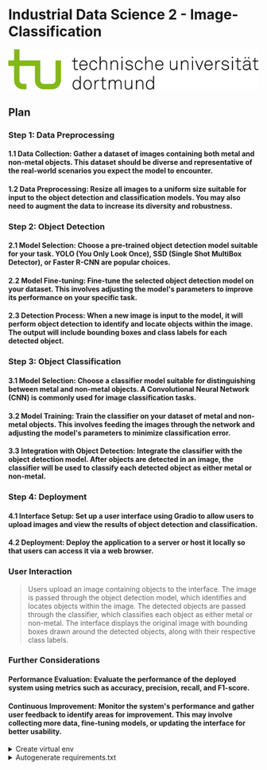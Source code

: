 # Industrial Data Science 2 - Image-Classification

<p align="center">
  <img src="https://github.com/r-a-j/IDS-Image-Classification/blob/main/assets/logo.svg" />
</p>

## Plan

### Step 1: Data Preprocessing
#### 1.1 Data Collection: Gather a dataset of images containing both metal and non-metal objects. This dataset should be diverse and representative of the real-world scenarios you expect the model to encounter.

#### 1.2 Data Preprocessing: Resize all images to a uniform size suitable for input to the object detection and classification models. You may also need to augment the data to increase its diversity and robustness.

### Step 2: Object Detection
#### 2.1 Model Selection: Choose a pre-trained object detection model suitable for your task. YOLO (You Only Look Once), SSD (Single Shot MultiBox Detector), or Faster R-CNN are popular choices.

#### 2.2 Model Fine-tuning: Fine-tune the selected object detection model on your dataset. This involves adjusting the model's parameters to improve its performance on your specific task.

#### 2.3 Detection Process: When a new image is input to the model, it will perform object detection to identify and locate objects within the image. The output will include bounding boxes and class labels for each detected object.

### Step 3: Object Classification
#### 3.1 Model Selection: Choose a classifier model suitable for distinguishing between metal and non-metal objects. A Convolutional Neural Network (CNN) is commonly used for image classification tasks.

#### 3.2 Model Training: Train the classifier on your dataset of metal and non-metal objects. This involves feeding the images through the network and adjusting the model's parameters to minimize classification error.

#### 3.3 Integration with Object Detection: Integrate the classifier with the object detection model. After objects are detected in an image, the classifier will be used to classify each detected object as either metal or non-metal.

### Step 4: Deployment
#### 4.1 Interface Setup: Set up a user interface using Gradio to allow users to upload images and view the results of object detection and classification.

#### 4.2 Deployment: Deploy the application to a server or host it locally so that users can access it via a web browser.

### User Interaction
> Users upload an image containing objects to the interface.
The image is passed through the object detection model, which identifies and locates objects within the image.
The detected objects are passed through the classifier, which classifies each object as either metal or non-metal.
The interface displays the original image with bounding boxes drawn around the detected objects, along with their respective class labels.

### Further Considerations
#### Performance Evaluation: Evaluate the performance of the deployed system using metrics such as accuracy, precision, recall, and F1-score.
#### Continuous Improvement: Monitor the system's performance and gather user feedback to identify areas for improvement. This may involve collecting more data, fine-tuning models, or updating the interface for better usability.


<details>
  <summary>Create virtual env</summary>
 
<!--START_SECTION:activity-->

```console
python -m venv .venv
```

if script execution policy error:
```console
Set-ExecutionPolicy Unrestricted -Scope Process
```

activate virtual environment:
```console
.venv\Scripts\activate
```

or

```console
.\venv\Scripts\Activate.ps1
```
<!--END_SECTION:activity-->

</details>

<details>
  <summary>Autogenerate requirements.txt</summary>
 
<!--START_SECTION:activity-->

```console
pip install pipreqs
```

```console
pipreqs --force
```

detail reference: [here](https://precious-jalebi-a6ee2b.netlify.app/development-docs/#generate-automatic-requirementstxt)
<!--END_SECTION:activity-->

</details>

